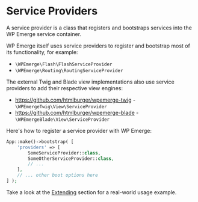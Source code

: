 # Service Providers

A service provider is a class that registers and bootstraps services into the WP Emerge service container.

WP Emerge itself uses service providers to register and bootstrap most of its functionality, for example:
- `\WPEmerge\Flash\FlashServiceProvider`
- `\WPEmerge\Routing\RoutingServiceProvider`

The external Twig and Blade view implementations also use service providers to add their respective view engines:
- https://github.com/htmlburger/wpemerge-twig - `\WPEmergeTwig\View\ServiceProvider`
- https://github.com/htmlburger/wpemerge-blade - `\WPEmergeBlade\View\ServiceProvider`

Here's how to register a service provider with WP Emerge:
```php
App::make()->bootstrap( [
    'providers' => [
        SomeServiceProvider::class,
        SomeOtherServiceProvider::class,
        // ...
    ],
    // ... other boot options here
] );
```

Take a look at the [Extending](/framework/extending/overview) section for a real-world usage example.
